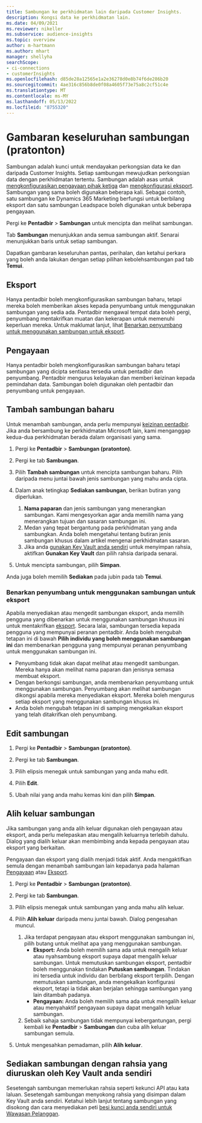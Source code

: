 ```yaml
---
title: Sambungan ke perkhidmatan lain daripada Customer Insights.
description: Kongsi data ke perkhidmatan lain.
ms.date: 04/09/2021
ms.reviewer: nikeller
ms.subservice: audience-insights
ms.topic: overview
author: m-hartmann
ms.author: mhart
manager: shellyha
searchScope:
- ci-connections
- customerInsights
ms.openlocfilehash: d85de28a12565e1a2e36278d0e8b74f6de286b20
ms.sourcegitcommit: 4ae316c856b8de0f08a4605f73e75a8c2cf51c4e
ms.translationtype: MT
ms.contentlocale: ms-MY
ms.lasthandoff: 05/13/2022
ms.locfileid: "8755320"
---
```

# <a name="connections-preview-overview"></a>Gambaran keseluruhan sambungan (pratonton)

Sambungan adalah kunci untuk mendayakan perkongsian data ke dan daripada Customer Insights. Setiap sambungan mewujudkan perkongsian data dengan perkhidmatan tertentu. Sambungan adalah asas untuk [mengkonfigurasikan pengayaan pihak ketiga](enrichment-hub.md) dan [mengkonfigurasi eksport](export-destinations.md). Sambungan yang sama boleh digunakan beberapa kali. Sebagai contoh, satu sambungan ke Dynamics 365 Marketing berfungsi untuk berbilang eksport dan satu sambungan Leadspace boleh digunakan untuk beberapa pengayaan.

Pergi ke **Pentadbir** > **Sambungan** untuk mencipta dan melihat sambungan.

Tab **Sambungan** menunjukkan anda semua sambungan aktif. Senarai menunjukkan baris untuk setiap sambungan.

Dapatkan gambaran keseluruhan pantas, perihalan, dan ketahui perkara yang boleh anda lakukan dengan setiap pilihan kebolehsambungan pad tab **Temui**.

## <a name="exports"></a>Eksport

Hanya pentadbir boleh mengkonfigurasikan sambungan baharu, tetapi mereka boleh memberikan akses kepada penyumbang untuk menggunakan sambungan yang sedia ada. Pentadbir mengawal tempat data boleh pergi, penyumbang mentakrifkan muatan dan kekerapan untuk memenuhi keperluan mereka. Untuk maklumat lanjut, lihat [Benarkan penyumbang untuk menggunakan sambungan untuk eksport](#allow-contributors-to-use-a-connection-for-exports).

## <a name="enrichments"></a>Pengayaan

Hanya pentadbir boleh mengkonfigurasikan sambungan baharu tetapi sambungan yang dicipta sentiasa tersedia untuk pentadbir dan penyumbang. Pentadbir mengurus kelayakan dan memberi keizinan kepada pemindahan data. Sambungan boleh digunakan oleh pentadbir dan penyumbang untuk pengayaan.

## <a name="add-a-new-connection"></a>Tambah sambungan baharu

Untuk menambah sambungan, anda perlu mempunyai [keizinan pentadbir](permissions.md). Jika anda bersambung ke perkhidmatan Microsoft lain, kami menganggap kedua-dua perkhidmatan berada dalam organisasi yang sama.

1. Pergi ke **Pentadbir** > **Sambungan (pratonton)**.

1. Pergi ke tab **Sambungan**.

1. Pilih **Tambah sambungan** untuk mencipta sambungan baharu. Pilih daripada menu juntai bawah jenis sambungan yang mahu anda cipta.

1. Dalam anak tetingkap **Sediakan sambungan**, berikan butiran yang diperlukan.
   1. **Nama paparan** dan jenis sambungan yang menerangkan sambungan. Kami mengesyorkan agar anda memilih nama yang menerangkan tujuan dan sasaran sambungan ini.
   1. Medan yang tepat bergantung pada perkhidmatan yang anda sambungkan. Anda boleh mengetahui tentang butiran jenis sambungan khusus dalam artikel mengenai perkhidmatan sasaran.
   1. Jika anda [gunakan Key Vault anda sendiri](use-azure-key-vault.md) untuk menyimpan rahsia, aktifkan **Gunakan Key Vault** dan pilih rahsia daripada senarai.

1. Untuk mencipta sambungan, pilih **Simpan**.

Anda juga boleh memilih **Sediakan** pada jubin pada tab **Temui**.

### <a name="allow-contributors-to-use-a-connection-for-exports"></a>Benarkan penyumbang untuk menggunakan sambungan untuk eksport

Apabila menyediakan atau mengedit sambungan eksport, anda memilih pengguna yang dibenarkan untuk menggunakan sambungan khusus ini untuk mentakrifkan [eksport](export-destinations.md). Secara lalai, sambungan tersedia kepada pengguna yang mempunyai peranan pentadbir. Anda boleh mengubah tetapan ini di bawah **Pilih individu yang boleh menggunakan sambungan ini** dan membenarkan pengguna yang mempunyai peranan penyumbang untuk menggunakan sambungan ini.

- Penyumbang tidak akan dapat melihat atau mengedit sambungan. Mereka hanya akan melihat nama paparan dan jenisnya semasa membuat eksport.
- Dengan berkongsi sambungan, anda membenarkan penyumbang untuk menggunakan sambungan. Penyumbang akan melihat sambungan dikongsi apabila mereka menyediakan eksport. Mereka boleh mengurus setiap eksport yang menggunakan sambungan khusus ini.
- Anda boleh mengubah tetapan ini di samping mengekalkan eksport yang telah ditakrifkan oleh penyumbang.

## <a name="edit-a-connection"></a>Edit sambungan

1. Pergi ke **Pentadbir** > **Sambungan (pratonton)**.

1. Pergi ke tab **Sambungan**.

1. Pilih elipsis menegak untuk sambungan yang anda mahu edit.

1. Pilih **Edit**.

1. Ubah nilai yang anda mahu kemas kini dan pilih **Simpan**.

## <a name="remove-a-connection"></a>Alih keluar sambungan

Jika sambungan yang anda alih keluar digunakan oleh pengayaan atau eksport, anda perlu melepaskan atau mengalih keluarnya terlebih dahulu. Dialog yang dialih keluar akan membimbing anda kepada pengayaan atau eksport yang berkaitan.

Pengayaan dan eksport yang dialih menjadi tidak aktif. Anda mengaktifkan semula dengan menambah sambungan lain kepadanya pada halaman [Pengayaan](enrichment-hub.md) atau [Eksport](export-destinations.md).

1. Pergi ke **Pentadbir** > **Sambungan (pratonton)**.

1. Pergi ke tab **Sambungan**.

1. Pilih elipsis menegak untuk sambungan yang anda mahu alih keluar.

1. Pilih **Alih keluar** daripada menu juntai bawah. Dialog pengesahan muncul.

   1. Jika terdapat pengayaan atau eksport menggunakan sambungan ini, pilih butang untuk melihat apa yang menggunakan sambungan.
      - **Eksport:** Anda boleh memilih sama ada untuk mengalih keluar atau nyahsambung eksport supaya dapat mengalih keluar sambungan. Untuk memutuskan sambungan eksport, pentadbir boleh menggunakan tindakan **Putuskan sambungan**. Tindakan ini tersedia untuk individu dan berbilang eksport terpilih. Dengan memutuskan sambungan, anda mengekalkan konfigurasi eksport, tetapi ia tidak akan berjalan sehingga sambungan yang lain ditambah padanya.
      - **Pengayaan:** Anda boleh memilih sama ada untuk mengalih keluar atau menyahaktif pengayaan supaya dapat mengalih keluar sambungan.
   1. Sebaik sahaja sambungan tidak mempunyai kebergantungan, pergi kembali ke **Pentadbir** > **Sambungan** dan cuba alih keluar sambungan semula.

1. Untuk mengesahkan pemadaman, pilih **Alih keluar**.

## <a name="set-up-connections-with-secrets-managed-by-your-own-key-vault"></a>Sediakan sambungan dengan rahsia yang diuruskan oleh Key Vault anda sendiri

Sesetengah sambungan memerlukan rahsia seperti kekunci API atau kata laluan. Sesetengah sambungan menyokong rahsia yang disimpan dalam Key Vault anda sendiri. Ketahui lebih lanjut tentang sambungan yang disokong dan cara menyediakan peti [besi kunci anda sendiri untuk Wawasan Pelanggan](use-azure-key-vault.md).
